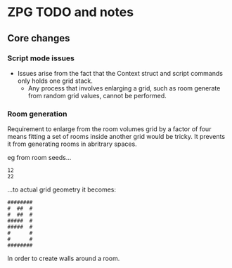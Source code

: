 # ZPG TODO and notes

## Core changes

### Script mode issues


* Issues arise from the fact that the Context struct and script commands only holds one grid stack.
	* Any process that involves enlarging a grid, such as room generate from random grid values, cannot be performed.


### Room generation

Requirement to enlarge from the room volumes grid by a factor of four means fitting a set of rooms inside another grid would be tricky. It prevents it from generating rooms in abritrary spaces.

eg from room seeds...
```
12
22
```
...to actual grid geometry it becomes:

```
########
#  ##  #
#  ##  #
#####  #
#####  #
#      #
#      #
########
```

In order to create walls around a room.
